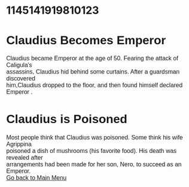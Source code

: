 # 1145141919810123
<!DOCTYPE html>
<html>
<head>
<title>Claudius Becomes Emperor</title>
</head>
<body>
<font style = "font-family:arial" size=3>

<h1>Claudius Becomes Emperor</h1>
<p>Claudius became Emperor at the age of 50. Fearing the attack of Caligula's <br>assassins, Claudius hid behind some curtains. After a guardsman discovered <br>him,Claudius dropped to the floor, and then found himself declared Emperor .</p>

<h1>Claudius is Poisoned</h1>
<p>
Most people think that Claudius was poisoned. Some think his wife Agrippina<br>poisoned a dish of mushrooms (his favorite food). His death was revealed after<br>arrangements had been made for her son, Nero, to succeed as an Emperor.
<br><a href="Suetonius.html">Go back to Main Menu</a>
</p>


</body>
</html>


